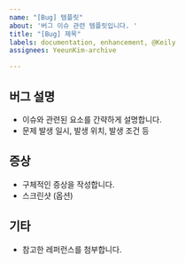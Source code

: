 ```yaml
---
name: "[Bug] 템플릿"
about: '버그 이슈 관련 템플릿입니다. '
title: "[Bug] 제목"
labels: documentation, enhancement, @Keily
assignees: YeeunKim-archive

---
```


## 버그 설명
* 이슈와 관련된 요소를 간략하게 설명합니다. 
* 문제 발생 일시, 발생 위치, 발생 조건 등
 
## 증상
* 구체적인 증상을 작성합니다. 
* 스크린샷 (옵션) 

## 기타 
* 참고한 레퍼런스를 첨부합니다.
